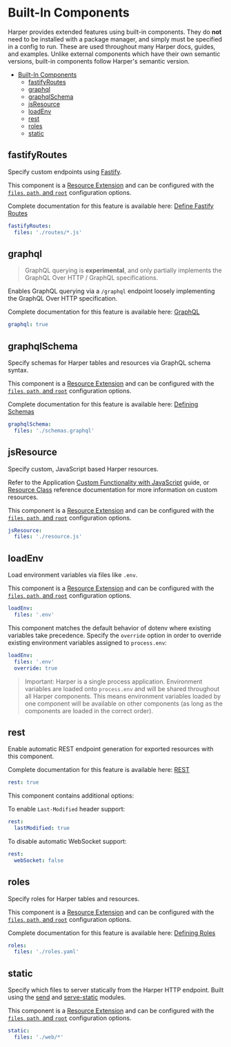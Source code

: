 # Built-In Components

Harper provides extended features using built-in components. They do **not** need to be installed with a package manager, and simply must be specified in a config to run. These are used throughout many Harper docs, guides, and examples. Unlike external components which have their own semantic versions, built-in components follow Harper's semantic version.

- [Built-In Components](#built-in-components)
	- [fastifyRoutes](#fastifyroutes)
	- [graphql](#graphql)
	- [graphqlSchema](#graphqlschema)
	- [jsResource](#jsresource)
	- [loadEnv](#loadenv)
	- [rest](#rest)
	- [roles](#roles)
	- [static](#static)

<!-- ## authentication -->

<!-- ## clustering -->

## fastifyRoutes

Specify custom endpoints using [Fastify](https://fastify.dev/).

This component is a [Resource Extension](./reference.md#resource-extension) and can be configured with the [`files`, `path`, and `root`](./reference.md#resource-extension-configuration) configuration options.

Complete documentation for this feature is available here: [Define Fastify Routes](https://docs.harperdb.io/docs/developers/applications/define-fastify-routes)

```yaml
fastifyRoutes:
  files: './routes/*.js'
```

## graphql

> GraphQL querying is **experimental**, and only partially implements the GraphQL Over HTTP / GraphQL specifications.

Enables GraphQL querying via a `/graphql` endpoint loosely implementing the GraphQL Over HTTP specification.

Complete documentation for this feature is available here: [GraphQL](https://docs.harperdb.io/docs/technical-details/reference/graphql)

```yaml
graphql: true
```

## graphqlSchema

Specify schemas for Harper tables and resources via GraphQL schema syntax.

This component is a [Resource Extension](./reference.md#resource-extension) and can be configured with the [`files`, `path`, and `root`](./reference.md#resource-extension-configuration) configuration options.

Complete documentation for this feature is available here: [Defining Schemas](https://docs.harperdb.io/docs/developers/applications/defining-schemas)

```yaml
graphqlSchema:
  files: './schemas.graphql'
```

## jsResource

Specify custom, JavaScript based Harper resources.

Refer to the Application [Custom Functionality with JavaScript](https://docs.harperdb.io/docs/developers/applications#custom-functionality-with-javascript) guide, or [Resource Class](https://docs.harperdb.io/docs/technical-details/reference/resource) reference documentation for more information on custom resources.

This component is a [Resource Extension](./reference.md#resource-extension) and can be configured with the [`files`, `path`, and `root`](./reference.md#resource-extension-configuration) configuration options.

```yaml
jsResource:
  files: './resource.js'
```

## loadEnv

Load environment variables via files like `.env`.

This component is a [Resource Extension](./reference.md#resource-extension) and can be configured with the [`files`, `path`, and `root`](./reference.md#resource-extension-configuration) configuration options.

```yaml
loadEnv:
  files: '.env'
```

This component matches the default behavior of dotenv where existing variables take precedence. Specify the `override` option in order to override existing environment variables assigned to `process.env`:

```yaml
loadEnv:
  files: '.env'
  override: true
```

> Important: Harper is a single process application. Environment variables are loaded onto `process.env` and will be shared throughout all Harper components. This means environment variables loaded by one component will be available on other components (as long as the components are loaded in the correct order).

<!-- ## login -->

<!-- ## mqtt -->

<!-- ## operationsApi -->

<!-- ## replication -->

## rest

Enable automatic REST endpoint generation for exported resources with this component.

Complete documentation for this feature is available here: [REST](https://docs.harperdb.io/docs/developers/rest)

```yaml
rest: true
```

This component contains additional options:

To enable `Last-Modified` header support:

```yaml
rest:
  lastModified: true
```

To disable automatic WebSocket support:

```yaml
rest:
  webSocket: false
```

## roles

Specify roles for Harper tables and resources.

This component is a [Resource Extension](./reference.md#resource-extension) and can be configured with the [`files`, `path`, and `root`](./reference.md#resource-extension-configuration) configuration options.

Complete documentation for this feature is available here: [Defining Roles](https://docs.harperdb.io/docs/developers/applications/defining-roles)

```yaml
roles:
  files: './roles.yaml'
```

## static

Specify which files to server statically from the Harper HTTP endpoint. Built using the [send](https://www.npmjs.com/package/send) and [serve-static](https://www.npmjs.com/package/serve-static) modules.

This component is a [Resource Extension](./reference.md#resource-extension) and can be configured with the [`files`, `path`, and `root`](./reference.md#resource-extension-configuration) configuration options.

```yaml
static:
  files: './web/*'
```

